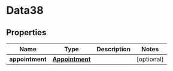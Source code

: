 

# Data38


## Properties

Name | Type | Description | Notes
------------ | ------------- | ------------- | -------------
**appointment** | [**Appointment**](Appointment.md) |  |  [optional]




